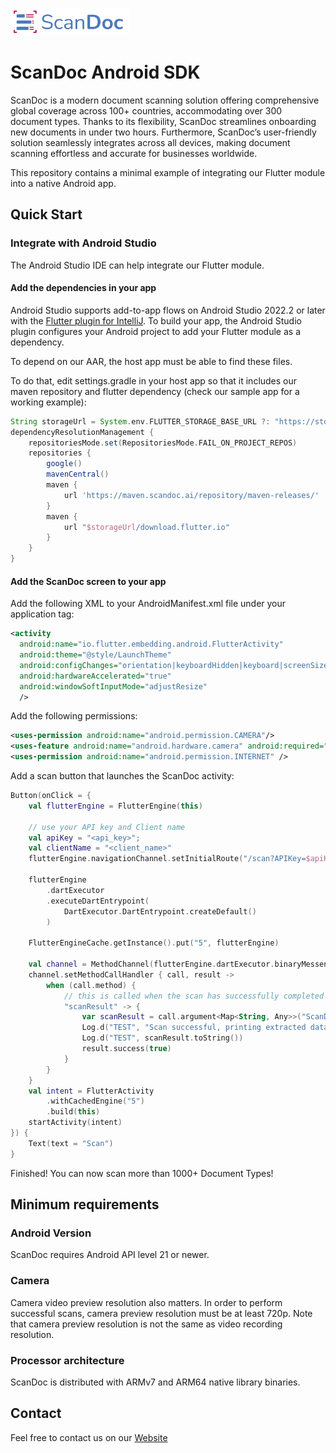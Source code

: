![Alt text](image.png)
# ScanDoc Android SDK

ScanDoc is a modern document scanning solution offering comprehensive global coverage across 100+ countries, accommodating over 300 document types. Thanks to its flexibility, ScanDoc streamlines onboarding new documents in under two hours. Furthermore, ScanDoc’s user-friendly solution seamlessly integrates across all devices, making document scanning effortless and accurate for businesses worldwide.

This repository contains a minimal example of integrating our Flutter module into a native Android app.

##  Quick Start

### Integrate with Android Studio
The Android Studio IDE can help integrate our Flutter module.

#### Add the dependencies in your app

Android Studio supports add-to-app flows on Android Studio 2022.2 or later with the [Flutter plugin for IntelliJ](https://plugins.jetbrains.com/plugin/9212-flutter). To build your app, the Android Studio plugin configures your Android project to add your Flutter module as a dependency.

To depend on our AAR, the host app must be able to find these files.

To do that, edit settings.gradle in your host app so that it includes our maven repository and flutter dependency (check our sample app for a working example):

```gradle
String storageUrl = System.env.FLUTTER_STORAGE_BASE_URL ?: "https://storage.googleapis.com"
dependencyResolutionManagement {
    repositoriesMode.set(RepositoriesMode.FAIL_ON_PROJECT_REPOS)
    repositories {
        google()
        mavenCentral()
        maven {
            url 'https://maven.scandoc.ai/repository/maven-releases/'
        }
        maven {
            url "$storageUrl/download.flutter.io"
        }
    }
}
```

#### Add the ScanDoc screen to your app

Add the following XML to your AndroidManifest.xml file under your application tag:
```xml
<activity
  android:name="io.flutter.embedding.android.FlutterActivity"
  android:theme="@style/LaunchTheme"
  android:configChanges="orientation|keyboardHidden|keyboard|screenSize|locale|layoutDirection|fontScale|screenLayout|density|uiMode"
  android:hardwareAccelerated="true"
  android:windowSoftInputMode="adjustResize"
  />
```

Add the following permissions:
```xml
<uses-permission android:name="android.permission.CAMERA"/>
<uses-feature android:name="android.hardware.camera" android:required="true"/>
<uses-permission android:name="android.permission.INTERNET" />
```

Add a scan button that launches the ScanDoc activity:
```kotlin
Button(onClick = {
    val flutterEngine = FlutterEngine(this)

    // use your API key and Client name
    val apiKey = "<api_key>";
    val clientName = "<client_name>"
    flutterEngine.navigationChannel.setInitialRoute("/scan?APIKey=$apiKey&ClientName=$clientName")

    flutterEngine
        .dartExecutor
        .executeDartEntrypoint(
            DartExecutor.DartEntrypoint.createDefault()
        )

    FlutterEngineCache.getInstance().put("5", flutterEngine)

    val channel = MethodChannel(flutterEngine.dartExecutor.binaryMessenger, "scandoc.ai/result")
    channel.setMethodCallHandler { call, result ->
        when (call.method) {
            // this is called when the scan has successfully completed
            "scanResult" -> {
                var scanResult = call.argument<Map<String, Any>>("ScanDocData")
                Log.d("TEST", "Scan successful, printing extracted data")
                Log.d("TEST", scanResult.toString())
                result.success(true)
            }
        }
    }
    val intent = FlutterActivity
        .withCachedEngine("5")
        .build(this)
    startActivity(intent)
}) {
    Text(text = "Scan")
}
```

Finished! You can now scan more than 1000+ Document Types!

## Minimum requirements
### Android Version
ScanDoc requires Android API level 21 or newer.

### Camera
Camera video preview resolution also matters. In order to perform successful scans, camera preview resolution must be at least 720p. Note that camera preview resolution is not the same as video recording resolution.

### Processor architecture
ScanDoc is distributed with ARMv7 and ARM64 native library binaries.

## Contact
Feel free to contact us on our [Website](https://scandoc.ai/resources/contact/)

